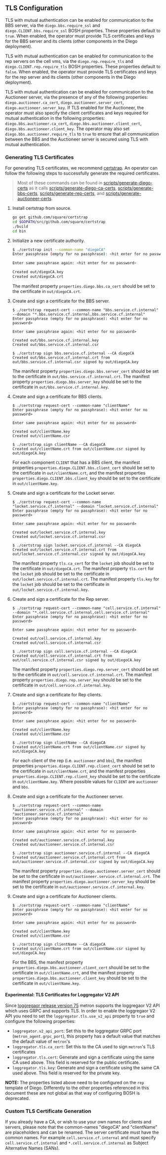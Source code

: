 ## <a name="tls-configuration"></a>TLS Configuration

TLS with mutual authentication can be enabled for communication to the BBS
server, via the `diego.bbs.require_ssl` and `diego.CLIENT.bbs.require_ssl` BOSH
properties. These properties default to `true`. When enabled, the operator must
provide TLS certificates and keys for the BBS server and its clients (other
components in the Diego deployment).

TLS with mutual authentication can be enabled for communication to
the rep servers on the cell vms, via the `diego.rep.require_tls` and
`diego.CLIENT.rep.require_tls` BOSH properties. These properties default to
`false`. When enabled, the operator must provide TLS certificates and keys for
the rep server and its clients (other components in the Diego deployment).

TLS with mutual authentication can be enabled for communication to the Auctioneer
server, via the presence of any of the following properties: `diego.auctioneer.ca_cert`,
`diego.auctioneer.server_cert`, `diego.auctioneer.server_key`. If TLS enabled for
the Auctioneer, the operator must also specify the client certificates and keys
required for mutual authentication in the following properties: `diego.bbs.auctioneer.ca_cert`,
`diego.bbs.auctioneer.client_cert`, `diego.bbs.auctioneer.client_key`.
The operator may also set `diego.bbs.auctioneer.require_tls` to `true` to ensure
that all communication between the BBS and the Auctioneer server is secured using TLS
with mutual authentication.


### Generating TLS Certificates

For generating TLS certificates, we recommend
[certstrap](https://github.com/square/certstrap). An operator can follow the
following steps to successfully generate the required certificates.

> Most of these commands can be found in
> [scripts/generate-diego-certs](scripts/generate-diego-certs) as it calls
> [scripts/generate-diego-ca-certs](scripts/generate-diego-ca-certs),
> [scripts/generate-bbs-certs](scripts/generate-bbs-certs),
> [scripts/generate-rep-certs](scripts/generate-rep-certs), and
> [scripts/generate-auctioneer-certs](scripts/generate-auctioneer-certs).

1. Install certstrap from source.
   ```bash
   go get github.com/square/certstrap
   cd $GOPATH/src/github.com/square/certstrap
   ./build
   cd bin
   ```

2. Initialize a new certificate authority.
   ```bash
   $ ./certstrap init --common-name "diegoCA"
   Enter passphrase (empty for no passphrase): <hit enter for no password>

   Enter same passphrase again: <hit enter for no password>

   Created out/diegoCA.key
   Created out/diegoCA.crt
   ```

   The manifest property `properties.diego.bbs.ca_cert` should be set to the
   certificate in `out/diegoCA.crt`.

3. Create and sign a certificate for the BBS server.
   ```
   $ ./certstrap request-cert --common-name "bbs.service.cf.internal" --domain "*.bbs.service.cf.internal,bbs.service.cf.internal"
   Enter passphrase (empty for no passphrase): <hit enter for no password>

   Enter same passphrase again: <hit enter for no password>

   Created out/bbs.service.cf.internal.key
   Created out/bbs.service.cf.internal.csr

   $ ./certstrap sign bbs.service.cf.internal --CA diegoCA
   Created out/bbs.service.cf.internal.crt from out/bbs.service.cf.internal.csr signed by out/diegoCA.key
   ```

   The manifest property `properties.diego.bbs.server_cert` should be set to the certificate in `out/bbs.service.cf.internal.crt`.
   The manifest property `properties.diego.bbs.server_key` should be set to the certificate in `out/bbs.service.cf.internal.key`.

4. Create and sign a certificate for BBS clients.
   ```
   $ ./certstrap request-cert --common-name "clientName"
   Enter passphrase (empty for no passphrase): <hit enter for no password>

   Enter same passphrase again: <hit enter for no password>

   Created out/clientName.key
   Created out/clientName.csr

   $ ./certstrap sign clientName --CA diegoCA
   Created out/clientName.crt from out/clientName.csr signed by out/diegoCA.key
   ```

   For each component `CLIENT` that has a BBS client, the manifest properties
   `properties.diego.CLIENT.bbs.client_cert` should be set to the certificate in
   `out/clientName.crt`, and the manifest properties
   `properties.diego.CLIENT.bbs.client_key` should be set to the certificate in
   `out/clientName.key`.

4. Create and sign a certificate for the Locket server.
   ```
   $ ./certstrap request-cert --common-name "locket.service.cf.internal" --domain "locket.service.cf.internal"
   Enter passphrase (empty for no passphrase): <hit enter for no password>

   Enter same passphrase again: <hit enter for no password>

   Created out/locket.service.cf.internal.key
   Created out/locket.service.cf.internal.csr

   $ ./certstrap sign locket.service.cf.internal --CA diegoCA
   Created out/locket.service.cf.internal.crt from out/locket.service.cf.internal.csr signed by out/diegoCA.key
   ```

   The manifest property `tls.ca_cert` for the `locket` job should be set to
   the certificate in `out/diegoCA.crt`.
   The manifest property `tls.cert` for the `locket` job should be set to
   the certificate in `out/locket.service.cf.internal.crt`.
   The manifest property `tls.key` for the `locket` job should be set to
   the certificate in `out/locket.service.cf.internal.key`.

5. Create and sign a certificate for the Rep server.
   ```
   $ ./certstrap request-cert --common-name "cell.service.cf.internal" --domain "*.cell.service.cf.internal,cell.service.cf.internal"
   Enter passphrase (empty for no passphrase): <hit enter for no password>

   Enter same passphrase again: <hit enter for no password>

   Created out/cell.service.cf.internal.key
   Created out/cell.service.cf.internal.csr

   $ ./certstrap sign cell.service.cf.internal --CA diegoCA
   Created out/cell.service.cf.internal.crt from out/cell.service.cf.internal.csr signed by out/diegoCA.key
   ```

   The manifest property `properties.diego.rep.server_cert` should be set to the certificate in `out/cell.service.cf.internal.crt`.
   The manifest property `properties.diego.rep.server_key` should be set to the certificate in `out/cell.service.cf.internal.key`.

6. Create and sign a certificate for Rep clients.
   ```
   $ ./certstrap request-cert --common-name "clientName"
   Enter passphrase (empty for no passphrase): <hit enter for no password>

   Enter same passphrase again: <hit enter for no password>

   Created out/clientName.key
   Created out/clientName.csr

   $ ./certstrap sign clientName --CA diegoCA
   Created out/clientName.crt from out/clientName.csr signed by out/diegoCA.key
   ```

   For each client of the rep (i.e. `auctioneer` and `bbs`), the manifest
   properties `properties.diego.CLIENT.rep.client_cert` should be set to the
   certificate in `out/clientName.crt`, and the manifest properties
   `properties.diego.CLIENT.rep.client_key` should be set to the certificate in
   `out/clientName.key`. Where possible values for `CLIENT` are `auctioneer`
   and `bbs`.

7. Create and sign a certificate for the Auctioneer server.
   ```
   $ ./certstrap request-cert --common-name "auctioneer.service.cf.internal" --domain "auctioneer.service.cf.internal"
   Enter passphrase (empty for no passphrase): <hit enter for no password>

   Enter same passphrase again: <hit enter for no password>

   Created out/auctioneer.service.cf.internal.key
   Created out/auctioneer.service.cf.internal.csr

   $ ./certstrap sign auctioneer.service.cf.internal --CA diegoCA
   Created out/auctioneer.service.cf.internal.crt from out/auctioneer.service.cf.internal.csr signed by out/diegoCA.key
   ```

   The manifest property `properties.diego.auctioneer.server_cert` should be set to the certificate in `out/auctioneer.service.cf.internal.crt`.
   The manifest property `properties.diego.auctioneer.server_key` should be set to the certificate in `out/auctioneer.service.cf.internal.key`.

8. Create and sign a certificate for Auctioneer clients.
   ```
   $ ./certstrap request-cert --common-name "clientName"
   Enter passphrase (empty for no passphrase): <hit enter for no password>

   Enter same passphrase again: <hit enter for no password>

   Created out/clientName.key
   Created out/clientName.csr

   $ ./certstrap sign clientName --CA diegoCA
   Created out/clientName.crt from out/clientName.csr signed by out/diegoCA.key
   ```

   For the BBS, the manifest property `properties.diego.bbs.auctioneer.client_cert` should be set to the
   certificate in `out/clientName.crt`, and the manifest property `properties.diego.bbs.auctioneer.client_key`
   should be set to the certificate in `out/clientName.key`.

#### Experimental: TLS Certificates for Loggregator V2 API

Since [loggregaor release
version 75](https://github.com/cloudfoundry/loggregator/releases/tag/v75) metron
supports the loggregaor V2 API which uses GRPC and supports TLS.
In order to enable the loggregaor V2 API you need to set the
`loggregator.tls.use_v2_api` property to `true` and configure the following
properties:

 * `loggregator.v2_api_port`: Set this to the loggregator GRPC port
   (`metron_agent.grpc_port`), this property has a default value that matches
   the default value of `metron`'s
 * `loggregator.tls.ca_cert`: Set this to the CA used to sign `metron`'s TLS
   certificates
 * `loggregator.tls.cert`: Generate and sign a certificate using the same CA
   used above. This field is reserved for the public certificate.
 * `loggregator.tls.key`: Generate and sign a certificate using the same CA
   used above. This field is reserved for the private key.

**NOTE:** The properties listed above need to be configured on the `rep`
template of Diego. Differently to the other properties referenced in this
document these are not global as that way of configuring BOSH is deprecated.

### Custom TLS Certificate Generation

If you already have a CA, or wish to use your own names for clients and
servers, please note that the common-names "diegoCA" and "clientName" are
placeholders and can be renamed.
The server certificate must have the common names. For example
`cell.service.cf.internal` and must specify `cell.service.cf.internal` and
`*.cell.service.cf.internal` as Subject Alternative Names (SANs).

